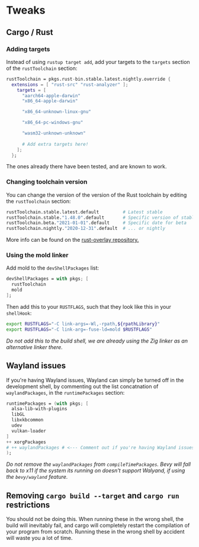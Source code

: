 # Tweaks

## Cargo / Rust

### Adding targets
Instead of using `rustup target add`, add your targets to the `targets` section
of the `rustToolchain` section:
```nix
rustToolchain = pkgs.rust-bin.stable.latest.nightly.override {
  extensions = [ "rust-src" "rust-analyzer" ];
    targets = [
      "aarch64-apple-darwin"
      "x86_64-apple-darwin"

      "x86_64-unknown-linux-gnu"

      "x86_64-pc-windows-gnu"

      "wasm32-unknown-unknown"
          
      # Add extra targets here!
    ];
  };
```
The ones already there have been tested, and are known to work.

### Changing toolchain version
You can change the version of the version of the Rust toolchain by editing the
`rustToolchain` section:

```nix
rustToolchain.stable.latest.default         # Latest stable
rustToolchain.stable."1.48.0".default       # Specific version of stable
rustToolchain.beta."2021-01-01".default     # Specific date for beta
rustToolchain.nightly."2020-12-31".default  # ... or nightly
```

More info can be found on the [rust-overlay repository.][rust-overlay]

[rust-overlay]: https://github.com/oxalica/rust-overlay

### Using the mold linker

Add mold to the `devShellPackages` list:
```nix
devShellPackages = with pkgs; [
  rustToolchain
  mold
];
```

Then add this to your `RUSTFLAGS`, such that they look like this in your
`shellHook`:

```sh
export RUSTFLAGS="-C link-args=-Wl,-rpath,${rpathLibrary}"
export RUSTFLAGS="-C link-arg=-fuse-ld=mold $RUSTFLAGS"
```
*Do not add this to the build shell, we are already using the Zig linker as an
alternative linker there.*

## Wayland issues

If you're having Wayland issues, Wayland can simply be turned
off in the development shell, by commenting out the list concatnation of
`waylandPackages`, in the `runtimePackages` section:
```nix
runtimePackages = (with pkgs; [
  alsa-lib-with-plugins
  libGL
  libxkbcommon
  udev
  vulkan-loader
]
++ xorgPackages
# ++ waylandPackages # <--- Comment out if you're having Wayland issues.
);
```

*Do not remove the `waylandPackages` from `compileTimePackages`.
Bevy will fall back to x11 if the system its running on doesn't support
Walyand, if using the `bevy/wayland` feature.*

## Removing `cargo build --target` and `cargo run` restrictions
You should not be doing this. When running these in the wrong shell, the build
will inevitably fail, and cargo will completely restart the compilation of your
program from scratch.
Running these in the wrong shell by accident will waste you a lot of time.
